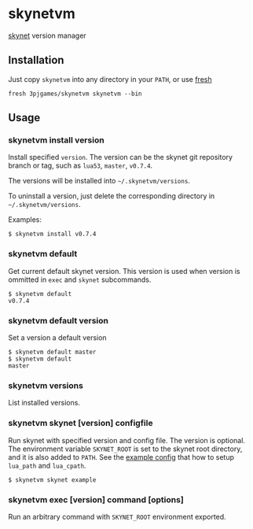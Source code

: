 # skynetvm

[skynet](https://github.com/cloudwu/skynet) version manager

## Installation

Just copy `skynetvm` into any directory in your `PATH`, or use [fresh](http://freshshell.com/)

    fresh 3pjgames/skynetvm skynetvm --bin

## Usage

### skynetvm install version

Install specified `version`. The version can be the skynet git repository branch or tag, such as `lua53`, `master`, `v0.7.4`.

The versions will be installed into `~/.skynetvm/versions`.

To uninstall a version, just delete the corresponding directory in `~/.skynetvm/versions`.

Examples:

    $ skynetvm install v0.7.4

### skynetvm default

Get current default skynet version. This version is used when version is ommitted in `exec` and `skynet` subcommands.

    $ skynetvm default
    v0.7.4

### skynetvm default version

Set a version a default version

    $ skynetvm default master
    $ skynetvm default
    master

### skynetvm versions

List installed versions.

### skynetvm skynet \[version\] configfile

Run skynet with specified version and config file. The version is optional. The environment variable `SKYNET_ROOT` is set to the skynet root directory, and it is also added to `PATH`. See the [example config](https://github.com/3pjgames/skynetvm/blob/master/example) that how to setup `lua_path` and `lua_cpath`.

    $ skynetvm skynet example

### skynetvm exec \[version\] command \[options\]

Run an arbitrary command with `SKYNET_ROOT` environment exported.
